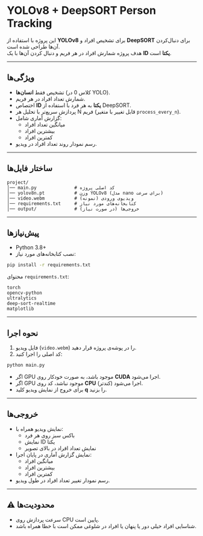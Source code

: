 # YOLOv8 + DeepSORT Person Tracking

این پروژه با استفاده از **YOLOv8** برای تشخیص افراد و **DeepSORT** برای دنبال‌کردن آن‌ها طراحی شده است.  
هدف پروژه شمارش افراد در هر فریم و دنبال کردن آن‌ها با یک **ID یکتا** است.  

---

##  ویژگی‌ها
- تشخیص فقط **انسان‌ها** (کلاس 0 در YOLO).
- شمارش تعداد افراد در هر فریم.
- اختصاص **ID یکتا** به هر فرد با استفاده از DeepSORT.
- پردازش سریع‌تر با تحلیل هر N فریم (قابل تغییر با متغیر `process_every_n`).
- گزارش آماری شامل:
  - میانگین تعداد افراد
  - بیشترین افراد
  - کمترین افراد
- رسم نمودار روند تعداد افراد در ویدیو.

---

##  ساختار فایل‌ها
```
project/
│── main.py              # کد اصلی پروژه
│── yolov8n.pt           # وزن YOLOv8 (مدل nano برای سرعت)
│── video.webm           # ویدیوی ورودی (نمونه)
│── requirements.txt     # کتابخانه‌های مورد نیاز
│── output/              # خروجی‌ها (در صورت نیاز)
```

---

##  پیش‌نیازها
- Python 3.8+
- نصب کتابخانه‌های مورد نیاز:
```bash
pip install -r requirements.txt
```

محتوای `requirements.txt`:
```
torch
opencv-python
ultralytics
deep-sort-realtime
matplotlib
```

---

##  نحوه اجرا
1. فایل ویدیو (`video.webm`) را در پوشه‌ی پروژه قرار دهید.  
2. کد اصلی را اجرا کنید:
```bash
python main.py
```

- اگر GPU موجود باشد، به صورت خودکار روی **CUDA** اجرا می‌شود.  
- اگر GPU موجود نباشد، کد روی **CPU** اجرا می‌شود (کندتر).  
- برای خروج از نمایش ویدیو کلید **q** را بزنید.

---

##  خروجی‌ها
- نمایش ویدیو همراه با:
  - باکس سبز روی هر فرد
  - نمایش ID یکتا
  - نمایش تعداد افراد در بالای تصویر
- نمایش گزارش آماری در پایان اجرا:
  - میانگین افراد
  - بیشترین افراد
  - کمترین افراد
- رسم نمودار تغییر تعداد افراد در طول ویدیو.

---

## ⚠️ محدودیت‌ها
- سرعت پردازش روی CPU پایین است.
- شناسایی افراد خیلی دور یا پنهان یا افراد در شلوغی ممکن است با خطا همراه باشد.

